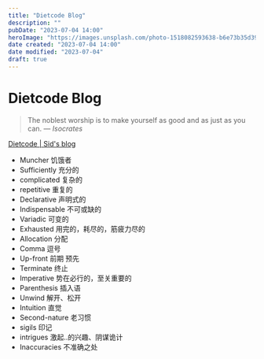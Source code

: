 ```yaml
---
title: "Dietcode Blog"
description: ""
pubDate: "2023-07-04 14:00"
heroImage: "https://images.unsplash.com/photo-1518082593638-b6e73b35d39a?ixlib=rb-4.0.3&ixid=M3wxMjA3fDB8MHxwaG90by1wYWdlfHx8fGVufDB8fHx8fA%3D%3D&auto=format&fit=crop&w=1200&q=80"
date created: "2023-07-04 14:00"
date modified: "2023-07-04"
draft: true
---
```


# Dietcode Blog

> The noblest worship is to make yourself as good and as just as you can.
> — <cite>Isocrates</cite>

[Dietcode | Sid's blog](https://dietcode.io/)

- Muncher 饥饿者
- Sufficiently 充分的
- complicated 复杂的
- repetitive 重复的
- Declarative 声明式的
- Indispensable 不可或缺的
- Variadic 可变的
- Exhausted 用完的，耗尽的，筋疲力尽的
- Allocation 分配
- Comma 逗号
- Up-front 前期 预先
- Terminate 终止
- Imperative 势在必行的，至关重要的
- Parenthesis 插入语
- Unwind 解开、松开
- Intuition 直觉
- Second-nature 老习惯
- sigils 印记
- intrigues 激起..的兴趣、阴谋诡计
- Inaccuracies 不准确之处